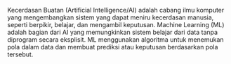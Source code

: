 Kecerdasan Buatan (Artificial Intelligence/AI) adalah cabang ilmu komputer yang mengembangkan sistem yang dapat meniru kecerdasan manusia, seperti berpikir, belajar, dan mengambil keputusan. Machine Learning (ML) adalah bagian dari AI yang memungkinkan sistem belajar dari data tanpa diprogram secara eksplisit. ML menggunakan algoritma untuk menemukan pola dalam data dan membuat prediksi atau keputusan berdasarkan pola tersebut.

